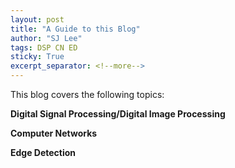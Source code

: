```yaml
---
layout: post
title: "A Guide to this Blog"
author: "SJ Lee"
tags: DSP CN ED
sticky: True
excerpt_separator: <!--more-->
---
```


This blog covers the following topics:

**Digital Signal Processing/Digital Image Processing**

**Computer Networks**

**Edge Detection**
